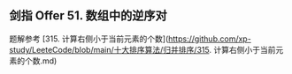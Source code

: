 ## 剑指 Offer 51. 数组中的逆序对

题解参考 [315. 计算右侧小于当前元素的个数](https://github.com/xp-study/LeeteCode/blob/main/十大排序算法/归并排序/315. 计算右侧小于当前元素的个数.md)

